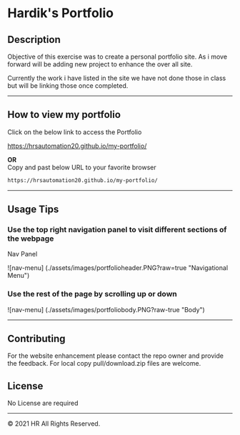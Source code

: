 # Hardik's Portfolio

## Description

Objective of this exercise was to create a personal portfolio site. As i move forward will be adding new project to enhance the over all site.

Currently the work i have listed in the site we have not done those in class but will be linking those once completed.

---

## How to view my portfolio

Click on the below link to access the Portfolio

https://hrsautomation20.github.io/my-portfolio/

<b>OR</b><br> Copy and past below URL to your favorite browser

```html
https://hrsautomation20.github.io/my-portfolio/
```

---

## Usage Tips

### Use the top right navigation panel to visit different sections of the webpage

Nav Panel

![nav-menu] (./assets/images/portfolioheader.PNG?raw=true "Navigational Menu")

### Use the rest of the page by scrolling up or down

![nav-menu] (./assets/images/portfoliobody.PNG?raw-true "Body")

---

## Contributing

For the website enhancement please contact the repo owner and provide the feedback. For local copy pull/download.zip files are welcome.

## License

No License are required

---

© 2021 HR All Rights Reserved.
